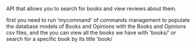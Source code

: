 API that allows you to search for books and view reviews about them.

first you need to run 'mycommand' of commands management to populate the database models of Books and Opinions with the Books and Opinions csv files, and the you can view all the books we have with 'books/' or search for a specific book by its title 'book/<title>/'

